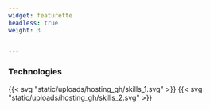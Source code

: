 ```yaml
---
widget: featurette
headless: true
weight: 3


---
```




### Technologies

{{< svg "static/uploads/hosting_gh/skills_1.svg" >}}
{{< svg "static/uploads/hosting_gh/skills_2.svg" >}}

